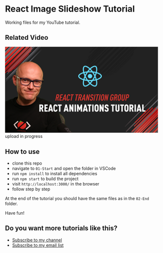 # React Image Slideshow Tutorial
Working files for my YouTube tutorial.

## Related Video

[![React Image Slideshow Tutorial](v116-React-Image-Slideshow-Tutorial.jpg)](#)
upload in progress


## How to use

* clone this repo
* navigate to `01-Start` and open the folder in VSCode
* run `npm install` to install all dependencies
* run `npm start` to build the project
* visit `http://localhost:3000/` in the browser
* follow step by step

At the end of the tutorial you should have the same files as in the `02-End` folder.

Have fun!

## Do you want more tutorials like this?

* [Subscribe to my channel](https://www.youtube.com/channel/UC7O6CntQoAI-wYyJxYiqNUg?sub_confirmation=1)
* [Subscribe to my email list](https://ihatetomatoes.net/the-best-of/)